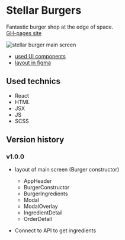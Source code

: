 # Stellar Burgers

Fantastic burger shop at the edge of space.  
[GH-pages site](https://gvozdenkov.github.io/stellar-burgers/)

![stellar burger main screen](https://i.ibb.co/rtmWNX9/2023-03-11-18-08.png)

- [used UI components](https://www.npmjs.com/package/@ya.praktikum/react-developer-burger-ui-components)
- [layout in figma](<https://www.figma.com/file/ocw9a6hNGeAejl4F3G9fp8/React-_-%D0%9F%D1%80%D0%BE%D0%B5%D0%BA%D1%82%D0%BD%D1%8B%D0%B5-%D0%B7%D0%B0%D0%B4%D0%B0%D1%87%D0%B8-(3-%D0%BC%D0%B5%D1%81%D1%8F%D1%86%D0%B0)_external_link?node-id=849%3A1315&t=LLydQv2OA4D4NX2L-0>)

## Used technics

- React
- HTML
- JSX
- JS
- SCSS

## Version history

### v1.0.0

- layout of main screen (Burger constructor)

  - AppHeader
  - BurgerConstructor
  - BurgerIngredients
  - Modal
  - ModalOverlay
  - IngredientDetail
  - OrderDetail

- Connect to API to get ingredients
